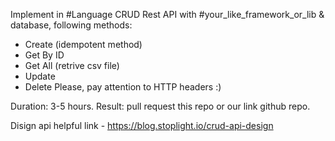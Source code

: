 Implement in #Language CRUD Rest API with #your_like_framework_or_lib & database, following methods:
- Create (idempotent method)
- Get By ID 
- Get All (retrive csv file)
- Update 
- Delete
Please, pay attention to HTTP headers :)

Duration: 3-5 hours.
Result: pull request this repo or our link github repo.

Disign api helpful link - https://blog.stoplight.io/crud-api-design
